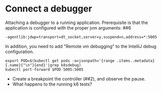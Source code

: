 # Connect a debugger

Attaching a debugger to a running application. Prerequisite is
that the application is configured with the proper jvm arguments: ##6

    -agentlib:jdwp=transport=dt_socket,server=y,suspend=n,address=*:5005

In addition, you need to add "Remote vm debugging" to the IntelliJ debug
configuration.

```shell
export POD=$(kubectl get pods -o=jsonpath='{range .items..metadata}{.name}{"\n"}{end}'|grep k8sdebug)
kubectl port-forward $POD 5005:5005
```

- Create a breakpoint the controller (##2), and observe the pause. 
- What happens to the running k6 tests?
